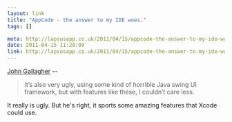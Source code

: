 ```yaml
--- 
layout: link
title: "AppCode - the answer to my IDE woes."
tags: []

meta: http://lapsusapp.co.uk/2011/04/15/appcode-the-answer-to-my-ide-woes/
date: 2011-04-15 11:28:09
link: http://lapsusapp.co.uk/2011/04/15/appcode-the-answer-to-my-ide-woes/
---
```


[John Gallagher](https://twitter.com/synapticmishap) --

>It’s also very ugly, using some kind of horrible Java swing UI framework, but with features like these, I couldn’t care less.

It really is ugly. But he's right, it sports some amazing features that Xcode could use.
